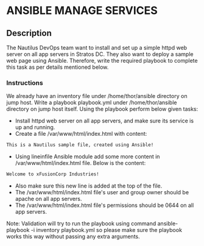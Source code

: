 # ANSIBLE MANAGE SERVICES

## Description

The Nautilus DevOps team want to install and set up a simple httpd web server on all app servers in Stratos DC. They also want to deploy a sample web page using Ansible. Therefore, write the required playbook to complete this task as per details mentioned below.

### Instructions

We already have an inventory file under /home/thor/ansible directory on jump host. Write a playbook playbook.yml under /home/thor/ansible directory on jump host itself. Using the playbook perform below given tasks:

* Install httpd web server on all app servers, and make sure its service is up and running.
* Create a file /var/www/html/index.html with content:

```html
This is a Nautilus sample file, created using Ansible!
```

* Using lineinfile Ansible module add some more content in /var/www/html/index.html file. Below is the content:

```html
Welcome to xFusionCorp Industries!
```

* Also make sure this new line is added at the top of the file.
* The /var/www/html/index.html file's user and group owner should be apache on all app servers.
* The /var/www/html/index.html file's permissions should be 0644 on all app servers.

Note: Validation will try to run the playbook using command ansible-playbook -i inventory playbook.yml so please make sure the playbook works this way without passing any extra arguments.